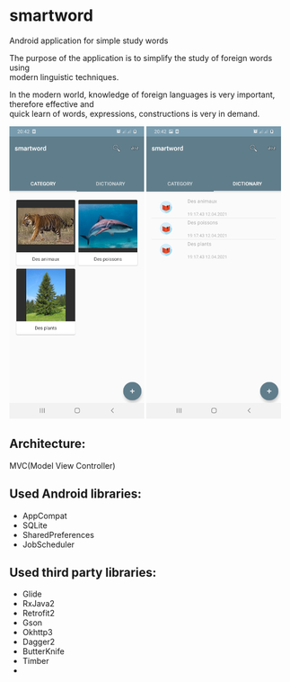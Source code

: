 # smartword

Android application for simple study words

The purpose of the application is to simplify the study of foreign words using</br> 
modern linguistic techniques.

In the modern world, knowledge of foreign languages is very important, therefore effective and</br> 
quick learn of words, expressions, constructions is very in demand.

![List of lessons](screenshot/smartword_1.jpg "A list of lessons")
![List of words](screenshot/smartword_2.jpg "A list of words")

Architecture:
------------
MVC(Model View Controller)

Used Android libraries:
-----------------------
  * AppCompat
  * SQLite
  * SharedPreferences
  * JobScheduler

Used third party libraries:
--------------------------
  * Glide
  * RxJava2
  * Retrofit2
  * Gson
  * Okhttp3
  * Dagger2
  * ButterKnife
  * Timber
  * 
